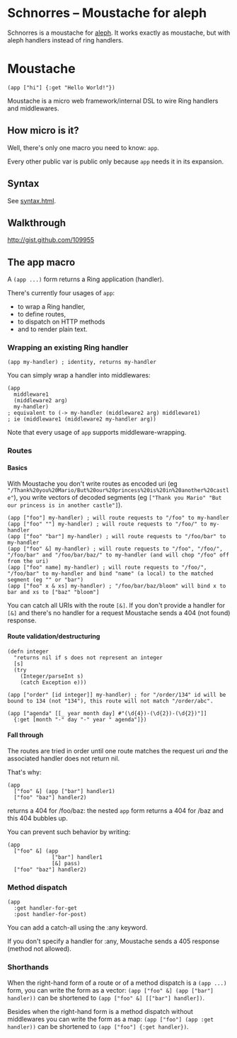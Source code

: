 # Schnorres – Moustache for aleph

Schnorres is a moustache for [aleph](http://github.com/ztellman/aleph).
It works exactly as moustache, but with aleph handlers instead of ring
handlers.

# Moustache

    (app ["hi"] {:get "Hello World!"})

Moustache is a micro web framework/internal DSL to wire Ring handlers and
middlewares.

## How micro is it?

Well, there's only one macro you need to know: `app`.

Every other public var is public only because `app` needs it in its expansion.

## Syntax

See [syntax.html](http://moustache.cgrand.net/syntax.html).

## Walkthrough

<http://gist.github.com/109955>

## The app macro

A `(app ...)` form returns a Ring application (handler).

There's currently four usages of `app`:

 * to wrap a Ring handler,
 * to define routes,
 * to dispatch on HTTP methods
 * and to render plain text.

### Wrapping an existing Ring handler

    (app my-handler) ; identity, returns my-handler

You can simply wrap a handler into middlewares:

    (app
      middleware1
      (middleware2 arg)
      my-handler)
    ; equivalent to (-> my-handler (middleware2 arg) middleware1)
    ; ie (middleware1 (middleware2 my-handler arg))

Note that every usage of `app` supports middleware-wrapping.

### Routes

#### Basics

With Moustache you don't write routes as encoded uri (eg
`"/Thank%20you%20Mario/But%20our%20princess%20is%20in%20another%20castle"`),
you write vectors of decoded segments (eg `["Thank you Mario" "But our princess is in another castle"]`).

    (app ["foo"] my-handler) ; will route requests to "/foo" to my-handler
    (app ["foo" ""] my-handler) ; will route requests to "/foo/" to my-handler
    (app ["foo" "bar"] my-handler) ; will route requests to "/foo/bar" to my-handler
    (app ["foo" &] my-handler) ; will route requests to "/foo", "/foo/", "/foo/bar" and "/foo/bar/baz/" to my-handler (and will chop "/foo" off from the uri)
    (app ["foo" name] my-handler) ; will route requests to "/foo/", "/foo/bar" to my-handler and bind "name" (a local) to the matched segment (eg "" or "bar")
    (app ["foo" x & xs] my-handler) ; "/foo/bar/baz/bloom" will bind x to bar and xs to ["baz" "bloom"]

You can catch all URIs with the route `[&]`. If you don't provide a
handler for `[&]` and there's no handler for a request Moustache
sends a 404 (not found) response.

#### Route validation/destructuring

    (defn integer
      "returns nil if s does not represent an integer
      [s]
      (try
        (Integer/parseInt s)
        (catch Exception e)))
    
    (app ["order" [id integer]] my-handler) ; for "/order/134" id will be bound to 134 (not "134"), this route will not match "/order/abc".
    
    (app ["agenda" [[_ year month day] #"(\d{4})-(\d{2})-(\d{2})"]]
      {:get [month "-" day "-" year " agenda"]})

#### Fall through

The routes are tried in order until one route matches the request uri *and* the
associated handler does not return nil.

That's why:

    (app
      ["foo" &] (app ["bar"] handler1)
      ["foo" "baz"] handler2)

returns a 404 for /foo/baz: the nested `app` form returns a 404 for /baz and
this 404 bubbles up.

You can prevent such behavior by writing:

    (app
      ["foo" &] (app
                  ["bar"] handler1
                  [&] pass)
      ["foo" "baz"] handler2)

### Method dispatch

    (app
      :get handler-for-get
      :post handler-for-post)

You can add a catch-all using the :any keyword.

If you don't specify a handler for :any, Moustache sends a 405 response (method
not allowed).

### Shorthands

When the right-hand form of a route or of a method dispatch is a `(app ...)`
form, you can write the form as a vector: `(app ["foo" &] (app ["bar"] handler))`
can be shortened to `(app ["foo" &] [["bar"] handler])`.

Besides when the right-hand form is a method dispatch without middlewares you
can write the form as a map:  `(app ["foo"] (app :get handler))` can
be shortened to `(app ["foo"] {:get handler})`.


